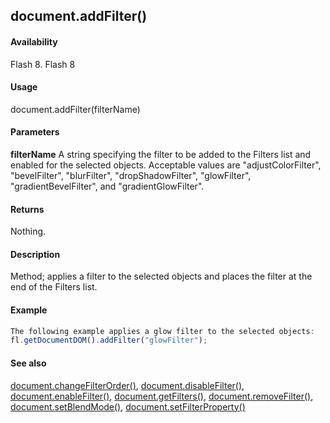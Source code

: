 ## document.addFilter()

#### Availability

Flash 8.
Flash 8

#### Usage

document.addFilter(filterName)

#### Parameters

**filterName** A string specifying the filter to be added to the Filters list and enabled for the selected objects. Acceptable values are "adjustColorFilter", "bevelFilter", "blurFilter", "dropShadowFilter", "glowFilter", "gradientBevelFilter", and "gradientGlowFilter".

#### Returns

Nothing.

#### Description

Method; applies a filter to the selected objects and places the filter at the end of the Filters list.

#### Example

```javascript
The following example applies a glow filter to the selected objects:
fl.getDocumentDOM().addFilter("glowFilter");

```
#### See also

[document.changeFilterOrder()](../Document_object/docume29.md), [document.disableFilter()](../Document_object/docume47.md), [document.enableFilter()](../Document_object/docume59.md), [document.getFilters()](../Document_object/docume79.md), [document.removeFilter()](../Document_object/docum270.md), [document.setBlendMode()](../Document_object/docum460.md), [document.setFilterProperty()](../Document_object/docum520.md)
